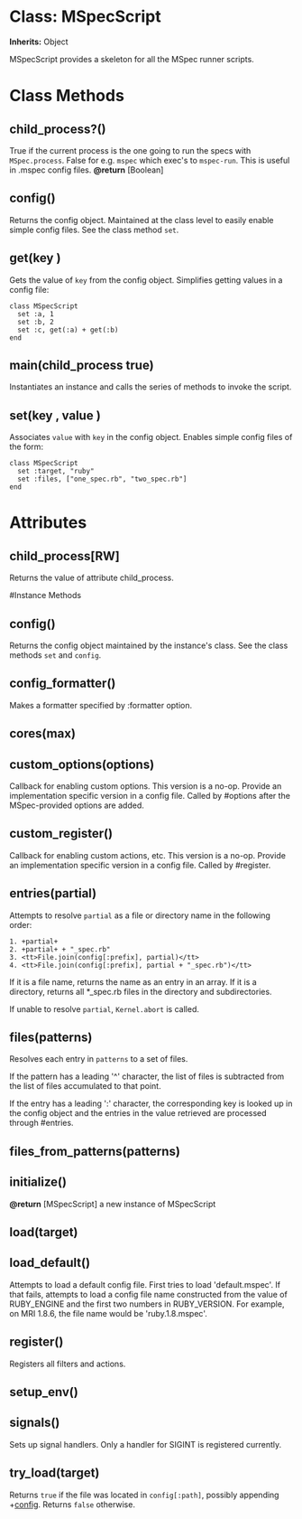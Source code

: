 # Class: MSpecScript
**Inherits:** Object
    

MSpecScript provides a skeleton for all the MSpec runner scripts.


# Class Methods
## child_process?() [](#method-c-child_process?)
True if the current process is the one going to run the specs with
`MSpec.process`. False for e.g. `mspec` which exec's to `mspec-run`. This is
useful in .mspec config files.
**@return** [Boolean] 

## config() [](#method-c-config)
Returns the config object. Maintained at the class level to easily enable
simple config files. See the class method `set`.
## get(key ) [](#method-c-get)
Gets the value of `key` from the config object. Simplifies getting values in a
config file:

    class MSpecScript
      set :a, 1
      set :b, 2
      set :c, get(:a) + get(:b)
    end
## main(child_process true) [](#method-c-main)
Instantiates an instance and calls the series of methods to invoke the script.
## set(key , value ) [](#method-c-set)
Associates `value` with `key` in the config object. Enables simple config
files of the form:

    class MSpecScript
      set :target, "ruby"
      set :files, ["one_spec.rb", "two_spec.rb"]
    end
# Attributes
## child_process[RW] [](#attribute-c-child_process)
Returns the value of attribute child_process.


#Instance Methods
## config() [](#method-i-config)
Returns the config object maintained by the instance's class. See the class
methods `set` and `config`.

## config_formatter() [](#method-i-config_formatter)
Makes a formatter specified by :formatter option.

## cores(max) [](#method-i-cores)

## custom_options(options) [](#method-i-custom_options)
Callback for enabling custom options. This version is a no-op. Provide an
implementation specific version in a config file. Called by #options after the
MSpec-provided options are added.

## custom_register() [](#method-i-custom_register)
Callback for enabling custom actions, etc. This version is a no-op. Provide an
implementation specific version in a config file. Called by #register.

## entries(partial) [](#method-i-entries)
Attempts to resolve `partial` as a file or directory name in the following
order:

    1. +partial+
    2. +partial+ + "_spec.rb"
    3. <tt>File.join(config[:prefix], partial)</tt>
    4. <tt>File.join(config[:prefix], partial + "_spec.rb")</tt>

If it is a file name, returns the name as an entry in an array. If it is a
directory, returns all *_spec.rb files in the directory and subdirectories.

If unable to resolve `partial`, `Kernel.abort` is called.

## files(patterns) [](#method-i-files)
Resolves each entry in `patterns` to a set of files.

If the pattern has a leading '^' character, the list of files is subtracted
from the list of files accumulated to that point.

If the entry has a leading ':' character, the corresponding key is looked up
in the config object and the entries in the value retrieved are processed
through #entries.

## files_from_patterns(patterns) [](#method-i-files_from_patterns)

## initialize() [](#method-i-initialize)

**@return** [MSpecScript] a new instance of MSpecScript

## load(target) [](#method-i-load)

## load_default() [](#method-i-load_default)
Attempts to load a default config file. First tries to load 'default.mspec'.
If that fails, attempts to load a config file name constructed from the value
of RUBY_ENGINE and the first two numbers in RUBY_VERSION. For example, on MRI
1.8.6, the file name would be 'ruby.1.8.mspec'.

## register() [](#method-i-register)
Registers all filters and actions.

## setup_env() [](#method-i-setup_env)

## signals() [](#method-i-signals)
Sets up signal handlers. Only a handler for SIGINT is registered currently.

## try_load(target) [](#method-i-try_load)
Returns `true` if the file was located in `config[:path]`, possibly appending
+[config](:config_ext). Returns `false` otherwise.

